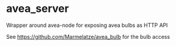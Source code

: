 # avea_server
Wrapper around avea-node for exposing avea bulbs as HTTP API

See https://github.com/Marmelatze/avea_bulb for the bulb access

